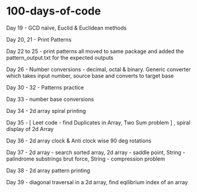 # 100-days-of-code

Day 19 - GCD naive, Euclid & Euclidean methods
 
Day 20, 21 - Print Patterns 
 
Day 22 to 25 - print patterns all moved to same package and added the pattern_output.txt for the expected outputs
 
Day 26 - Number conversions - decimal, octal & binary. Generic converter which takes input number, source base and converts to target base

Day 30 - 32 - Patterns practice

Day 33 - number base conversions

Day 34 - 2d array spiral printing

Day 35 - [ Leet code - find Duplicates in Array, Two Sum problem ] , spiral display of 2d Array

Day 36 - 2d array clock  & Anti clock wise 90 deg rotations

Day 37 - 2d array - search sorted array, 2d array - saddle point, String - palindrome substrings brut force, String - compression problem

Day 38 - 2d array pattern printing

Day 39 -  diagonal traversal in a 2d array, find eqilibrium index of an array
